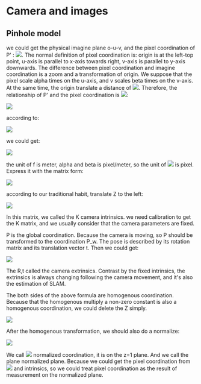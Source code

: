 # Camera and images

## Pinhole model

we could get the physical imagine plane o-u-v, and the pixel coordination of P' : <img src="http://latex.codecogs.com/gif.latex?%5Bu%2Cv%5D%5ET">. The normal definition of pixel coordination is: origin is at the left-top point, u-axis is parallel to x-axis towards right, v-axis is parallel to y-axis downwards. The difference between pixel coordination and imagine coordination is a zoom and a transformation of origin. We suppose that the pixel scale alpha times on the u-axis, and v scales beta times on the v-axis. At the same time, the origin translate a distance of <img src="http://latex.codecogs.com/gif.latex?%5Bc_x%2Cc_y%5D%5ET">. Therefore, the relationship of P' and the pixel coordination is <img src="http://latex.codecogs.com/gif.latex?%5Bu%2Cv%5D%5ET">:

<img src="http://latex.codecogs.com/gif.latex?%5Cleft%5C%7B%5Cbegin%7Bmatrix%7D%20u%3D%5Calpha%20X%27%20&plus;%20c_x%5C%5C%20v%20%3D%20%5Cbeta%20Y%27%20&plus;%20c_y%20%5Cend%7Bmatrix%7D%5Cright.">

according to:

<img src="http://latex.codecogs.com/gif.latex?%5Cbegin%7Bmatrix%7D%20X%27%3Df%5Cfrac%7BX%7D%7BZ%7D%5C%5C%20Y%27%3Df%5Cfrac%7BY%7D%7BZ%7D%20%5Cend%7Bmatrix%7D">

we could get:

<img src="http://latex.codecogs.com/gif.latex?%5Cleft%5C%7B%5Cbegin%7Bmatrix%7D%20u%3Df_x%5Cfrac%7BX%7D%7BZ%7D&plus;c_x%5C%5C%20v%3Df_y%5Cfrac%7BY%7D%7BZ%7D&plus;c_y%20%5Cend%7Bmatrix%7D%5Cright.">

the unit of f is meter, alpha and beta is pixel/meter, so the unit of <img src="http://latex.codecogs.com/gif.latex?f_x%2Cf_y"> is pixel. Express it with the matrix form:

<img src="http://latex.codecogs.com/gif.latex?%5Cbegin%7Bpmatrix%7D%20u%5C%5C%20v%5C%5C%201%20%5Cend%7Bpmatrix%7D%3D%5Cfrac%7B1%7D%7BZ%7D%5Cbegin%7Bpmatrix%7D%20f_x%20%260%20%26c_x%20%5C%5C%200%20%26%20f_y%20%26c_y%20%5C%5C%200%20%260%20%261%20%5Cend%7Bpmatrix%7D%5Cbegin%7Bpmatrix%7D%20X%5C%5C%20Y%5C%5C%20Z%20%5Cend%7Bpmatrix%7D%5Cequiv%20%5Cfrac%7B1%7D%7BZ%7DKP">

according to our traditional habit, translate Z to the left:

<img src="http://latex.codecogs.com/gif.latex?Z%5Cbegin%7Bpmatrix%7D%20u%5C%5C%20v%5C%5C%201%20%5Cend%7Bpmatrix%7D%3D%5Cbegin%7Bpmatrix%7D%20f_x%20%260%20%26c_x%20%5C%5C%200%20%26f_y%20%26c_y%20%5C%5C%200%20%260%20%261%20%5Cend%7Bpmatrix%7D%5Cbegin%7Bpmatrix%7D%20X%5C%5C%20Y%5C%5C%20Z%20%5Cend%7Bpmatrix%7D%5Cequiv%20KP">

In this matrix, we called the K camera intrinsics. we need calibration to get the K matrix, and we usually consider that the camera parameters are fixed.  

P is the global coordination. Because the camera is moving, so P should be transformed to the coordination P_w. The pose is described by its rotation matrix and its translation vector t. Then we could get:

<img src="http://latex.codecogs.com/gif.latex?ZP_uv%3DZ%5Cbegin%7Bbmatrix%7D%20u%5C%5C%20v%5C%5C%201%20%5Cend%7Bbmatrix%7D%3DK%28RP_w&plus;t%29%3DKTP_w">

The R,t called the camera extrinsics. Contrast by the fixed intrinsics, the extrinsics is always changing following the camera movement, and it's also the estimation of SLAM.

The both sides of the above formula are homogenous coordination. Because that the homogenous multiply a non-zero constant is also a homogenous coordination, we could delete the Z simply.

<img src="http://latex.codecogs.com/gif.latex?P_%7Buv%7D%3DKTP_w">

After the homogenous transformation, we should also do a normalize:

<img src="http://latex.codecogs.com/gif.latex?%5Ctilde%7BP%7D_c%3D%5Cbegin%7Bbmatrix%7D%20X%5C%5C%20Y%5C%5C%20Z%20%5Cend%7Bbmatrix%7D%3D%28TP_w%29_%7B%281%3A3%29%7D%2CP_c%20%3D%20%5Cbegin%7Bbmatrix%7D%20X/Z%5C%5C%20Y/Z%5C%5C%201%20%5Cend%7Bbmatrix%7D">

We call <img src="http://latex.codecogs.com/gif.latex?P_c"> normalized coordination, it is on the z=1 plane. And we call the plane normalized plane. Because we could get the pixel coordination from <img src="http://latex.codecogs.com/gif.latex?P_c"> and intrinsics, so we could treat pixel coordination as the result of measurement on the normalized plane.
